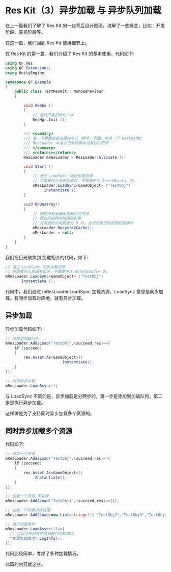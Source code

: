 # Res Kit（3）异步加载 与 异步队列加载
在上一篇我们了解了 Res Kit 的一些背后设计原理，讲解了一些概念，比如：开发阶段、真机阶段等。

在这一篇，我们回到 Res Kit 使用细节上。

在 Res Kit 的第一篇，我们介绍了 Res Kit 的基本使用，代码如下:
``` csharp
using QF.Res;
using QF.Extensions;
using UnityEngine;

namespace QF.Example 
{
	public class TestResKit : MonoBehaviour 
	{

		void Awake () 
		{
			// 全局只需初始化一次
			ResMgr.Init ();
		}

		/// <summary>
		/// 每一个需要加载资源的单元（脚本、界面）申请一个 ResLoader
		/// ResLoader 本身会记录该脚本加载过的资源
		/// </summary>
		/// <returns></returns>
		ResLoader mResLoader = ResLoader.Allocate ();

		void Start () 
		{
			// 通过 LoadSync 同步加载资源
			// 只需要传入资源名即可，不需要传入 AssetBundle 名。
			mResLoader.LoadSync<GameObject> ("TestObj")
				.Instantiate ();
		}

		void OnDestroy()
		{
			// 释放所有本脚本加载过的资源
			// 释放只是释放资源的引用
			// 当资源的引用数量为 0 时，会进行真正的资源卸载操作
			mResLoader.Recycle2Cache();
			mResLoader = null;
		}
	}
}
```
我们把目光聚焦到 加载相关的代码，如下:
``` csharp
// 通过 LoadSync 同步加载资源
// 只需要传入资源名即可，不需要传入 AssetBundle 名。
mResLoader.LoadSync<GameObject> ("TestObj")
      .Instantiate ();
```

代码中，我们通过 mResLoader.LoadSync 加载资源，LoadSync 意思是同步加载。有同步加载对应地，就有异步加载。

## 异步加载
异步加载代码如下:
``` csharp
// 添加到加载队列
mResLoader.Add2Load("TestObj",(succeed,res)=>{
    if (succeed) 
    {
        res.Asset.As<GameObject>()
						.Instantiate();
    }
});

// 执行异步加载
mResLoader.LoadAsync();
```
与 LoadSync 不同的是，异步加载是分两步的，第一步是添加到加载队列，第二步是执行异步加载。

这样做是为了支持同时异步加载多个资源的。

## 同时异步加载多个资源
代码如下:
``` csharp
// 添加一个资源
mResLoader.Add2Load("TestObj",(succeed,res)=>{
    if (succeed) 
    {
        res.Asset.As<GameObject>()
            .Instantiate();
    }
});

// 加载一个资源,不处理
mResLoader.Add2Load("TestObj1",(succeed,res)=>{});

// 加载一个列表中的资源
mResLoader.Add2Load(new List<string>(){ "TestObj2","TestObj3","TestObj4"});

// 执行加载操作
mResLoader.LoadAsync(()=>{
  // 可以监听所有的资源是否加载成功
  "资源加载成功".LogInfo();
});
```

代码比较简单，考虑了多种加载情况。

此篇的内容就这些。